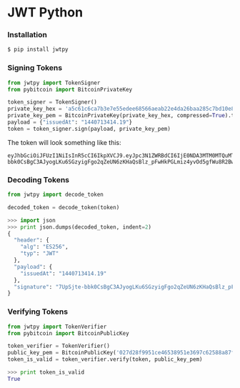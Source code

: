 # JWT Python

### Installation

```bash
$ pip install jwtpy
```

### Signing Tokens

```python
from jwtpy import TokenSigner
from pybitcoin import BitcoinPrivateKey

token_signer = TokenSigner()
private_key_hex = 'a5c61c6ca7b3e7e55edee68566aeab22e4da26baa285c7bd10e8d2218aa3b22901'
private_key_pem = BitcoinPrivateKey(private_key_hex, compressed=True).to_pem()
payload = {"issuedAt": "1440713414.19"}
token = token_signer.sign(payload, private_key_pem)
```

The token will look something like this:

```
eyJhbGciOiJFUzI1NiIsInR5cCI6IkpXVCJ9.eyJpc3N1ZWRBdCI6IjE0NDA3MTM0MTQuMTkifQ.7UpSjte-bbk0CsBgC3AJyogLKu6SGzyigFgo2qZeUN6zKHaQsBlz_pFwHkPGLmiz4yvOd5gfWu8R2BwFX55okQ
```

### Decoding Tokens

```python
from jwtpy import decode_token

decoded_token = decode_token(token)
```

```python
>>> import json
>>> print json.dumps(decoded_token, indent=2)
{
  "header": {
    "alg": "ES256", 
    "typ": "JWT"
  }, 
  "payload": {
    "issuedAt": "1440713414.19"
  }, 
  "signature": "7UpSjte-bbk0CsBgC3AJyogLKu6SGzyigFgo2qZeUN6zKHaQsBlz_pFwHkPGLmiz4yvOd5gfWu8R2BwFX55okQ"
}
```

### Verifying Tokens

```python
from jwtpy import TokenVerifier
from pybitcoin import BitcoinPublicKey

token_verifier = TokenVerifier()
public_key_pem = BitcoinPublicKey('027d28f9951ce46538951e3697c62588a87f1f1f295de4a14fdd4c780fc52cfe69').to_pem()
token_is_valid = token_verifier.verify(token, public_key_pem)
```

```python
>>> print token_is_valid
True
```

